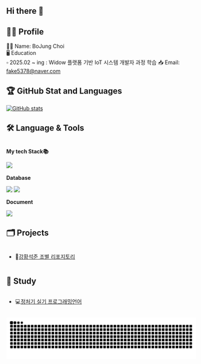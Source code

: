 ## Hi there 👋

<!--
**BojungChoi/BojungChoi** is a ✨ _special_ ✨ repository because its `README.md` (this file) appears on your GitHub profile.

Here are some ideas to get you started:

- 🔭 I’m currently working on ...
- 🌱 I’m currently learning ...
- 👯 I’m looking to collaborate on ...
- 🤔 I’m looking for help with ...
- 💬 Ask me about ...
- 📫 How to reach me: ...
- 😄 Pronouns: ...<p align='center'>
  <a href="https://github.com/iieunji023">
    <img src="https://capsule-render.vercel.app/api?type=venom&color=gradient&fontColor=EFE4B0&height=300&section=header&text=eunji's%20Lecture%20Repository&fontSize=40&animation=twinkling"/>
  </a>
</p>

<!--<p align="center">

</p>
<br>-->

## 👩‍💻 Profile 
🙆‍♀️ Name: BoJung Choi<br/>
🖥️ Education<br/>
▫️ 2025.02 ~ ing  : Widow 플랫폼 기반 IoT 시스템 개발자 과정 학습
📥 Email: fake5378@naver.com

## 🏆 GitHub Stat and Languages
[![GitHub stats](https://github-readme-stats.vercel.app/api?username=BojungChoi)](https://github.com/BojungChoi/github-readme-stats)


## 🛠 Language & Tools
<div style="display:flex; flex-direction:column; align-items:flex-start;">
    <!-- My tech Stack 📚 -->
    <p><strong>My tech Stack📚 </strong></p>
    <div>
     <img src="https://img.shields.io/badge/Python-3776AB?style=flat&logo=Python&logoColor=white" />
    </div>
    <!-- Database -->
    <p><strong>Database</strong></p>
    <div>
        <img src="https://img.shields.io/badge/oracle-F80000?style=flat&logo=oracle&logoColor=white"> 
        <img src="https://img.shields.io/badge/mysql-4479A1?style=flat&logo=mysql&logoColor=white"> 
    </div>
<p><strong>Document</strong></p>

<img src="https://img.shields.io/badge/github-181717?style=flat&logo=github&logoColor=white">



## 🗂️ Projects
- 💬[강황석준 조별 리포지토리](https://github.com/BojungChoi/2025_Team_Curry_Jun)

## 📖 Study
- 💻[정처기 실기 프로그래밍언어](https://github.com/BojungChoi/2025_C_Basic_license-)

![snake gif](https://github.com/BojungChoi/BojungChoi/blob/output/github-snake-dark.svg)

